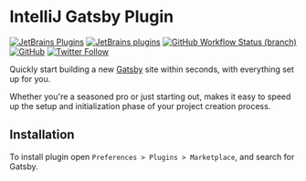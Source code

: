 # IntelliJ Gatsby Plugin

[![JetBrains Plugins](https://img.shields.io/jetbrains/plugin/v/00000-gatsby)](https://plugins.jetbrains.com/plugin/00000-gatsby)
[![JetBrains plugins](https://img.shields.io/jetbrains/plugin/d/00000-gatsby)](https://plugins.jetbrains.com/plugin/00000-gatsby/versions)
[![GitHub Workflow Status (branch)](https://img.shields.io/github/actions/workflow/status/nekofar/intellij-gatsby/build.yml?branch=master)](https://github.com/nekofar/intellij-gatsby/actions/workflows/build.yml)
[![GitHub](https://img.shields.io/github/license/nekofar/intellij-gatsby)](https://github.com/nekofar/intellij-gatsby/blob/master/LICENSE)
[![Twitter Follow](https://img.shields.io/badge/follow-%40nekofar-1DA1F2?logo=twitter&style=flat)](https://twitter.com/nekofar)

<!-- Plugin description -->
Quickly start building a new [Gatsby](https://gatsbyjs.com/) site within seconds, with everything set up for you.

Whether you're a seasoned pro or just starting out, makes it easy to speed up the setup and initialization phase of your project creation process.
<!-- Plugin description end -->

## Installation

To install plugin open `Preferences > Plugins > Marketplace`, and search for Gatsby.

